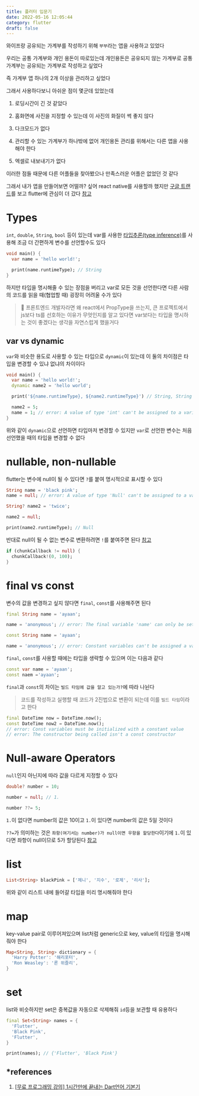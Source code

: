 ```yaml
---
title: 플러터 입문기
date: 2022-05-16 12:05:44
category: flutter
draft: false
---
```


와이프랑 공유되는 가계부를 작성하기 위해 `부부`라는 앱을 사용하고 있었다

우리는 공통 가계부와 개인 용돈이 따로있는데 개인용돈은 공유되지 않는 가계부로 공통 가계부는 공유되는 가계부로 작성하고 싶었다

즉 가계부 앱 하나의 2개 이상을 관리하고 싶었다

그래서 사용하다보니 아쉬운 점이 몇군데 있었는데

1. 로딩시간이 긴 것 같았다

2. 홈화면에 사진을 지정할 수 있는데 이 사진의 화질이 썩 좋지 않다

3. 다크모드가 없다

4. 관리할 수 있는 가계부가 하나밖에 없어 개인용돈 관리를 위해서는 다른 앱을 사용해야 한다

5. 엑셀로 내보내기가 없다

이러한 점들 때문에 다른 어플들을 찾아봤으나 만족스러운 어플은 없었던 것 같다

그래서 내가 앱을 만들어보면 어떨까? 싶어 react native를 사용할까 했지만 [구글 트랜드](https://trends.google.com/trends/explore?date=2019-02-01%202022-03-24&geo=KR&q=flutter,react%20native)를 보고 flutter에 관심이 더 갔다 [참고](https://www.monterail.com/blog/flutter-vs-react-native-mobile-development)

# Types

`int`, `double`, `String`, `bool` 등이 있는데 var를 사용한 [타입추론(type inference)](https://dart.dev/guides/language/type-system#type-inference)를 사용해 조금 더 간편하게 변수를 선언할수도 있다

```dart
void main() {
  var name = 'hello world!';

  print(name.runtimeType); // String
}
```

하지만 타입을 명시해줄 수 있는 장점을 버리고 var로 모든 것을 선언한다면 다른 사람의 코드를 읽을 때(협업할 때) 굉장히 어려울 수가 있다

> 💭 프론트엔드 개발자라면 왜 react에서 PropType을 쓰는지, 큰 프로젝트에서 js보다 ts를 선호하는 이유가 무엇인지를 알고 있다면 var보다는 타입을 명시하는 것이 좋겠다는 생각을 자연스럽게 했을거다

## var vs dynamic

`var`와 비슷한 용도로 사용할 수 있는 타입으로 `dynamic`이 있는데 이 둘의 차이점은 타입을 변경할 수 있냐 없냐의 차이이다

```dart
void main() {
  var name = 'hello world!';
  dynamic name2 = 'hello world';

  print('${name.runtimeType}, ${name2.runtimeType}') // String, String

  name2 = 5;
  name = 1; // error: A value of type 'int' can't be assigned to a variable of type 'String'
}
```

위와 같이 `dynamic`으로 선언하면 타입마저 변경할 수 있지만 `var`로 선언한 변수는 처음 선언했을 때의 타입을 변경할 수 없다

# nullable, non-nullable

flutter는 변수에 null이 될 수 있다면 `?`를 붙여 명시적으로 표시할 수 있다

```dart
String name = 'black pink';
name = null; // error: A value of type 'Null' can't be assigned to a variable of type 'String'

String? name2 = 'twice';

name2 = null;

print(name2.runtimeType); // Null
```

반대로 null이 될 수 없는 변수로 변환하려면 `!`를 붙여주면 된다 [참고](https://stackoverflow.com/questions/63253015/what-does-the-exclamation-mark-mean-before-a-function-call)

```dart
if (chunkCallback != null) {
  chunkCallback!(0, 100);
}
```

# final vs const

변수의 값을 변경하고 싶지 않다면 `final`, `const`를 사용해주면 된다

```dart
final String name = 'ayaan';

name = 'anonymous'; // error: The final variable 'name' can only be set once
```

```dart
const String name = 'ayaan';

name = 'anonymous'; // error: Constant variables can't be assigned a value
```

`final`, `const`를 사용할 때에는 타입을 생략할 수 있으며 이는 다음과 같다

```dart
const var name = 'ayaan';
const naem ='ayaan';
```

`final`과 `const`의 차이는 `빌드 타임에 값을 알고 있는가?`에 따라 나뉜다

> 코드를 작성하고 실행할 때 코드가 2진법으로 변환이 되는데 이를 `빌드 타임`이라고 한다

```dart
final DateTime now = DateTime.now();
const DateTime now2 = DateTime.now();
// error: Const variables must be initialized with a constant value
// error: The constructor being called isn't a const constructor
```

# Null-aware Operators

`null`인지 아닌지에 따라 값을 다르게 지정할 수 있다

```dart
double? number = 10;

number = null; // 1.

number ??= 5;
```

`1.`이 없다면 number의 값은 10이고 `1.`이 있다면 number의 값은 5일 것이다

`??=`가 의미하는 것은 `좌항(여기서는 number)가 null이면 우항을 할당한다`이기에 `1.`이 있다면 좌항이 null이므로 5가 할당된다 [참고](https://medium.com/@thinkdigitalsoftware/null-aware-operators-in-dart-53ffb8ae80bb)

# list

```dart
List<String> blackPink = ['제니', '지수', '로제', '리사'];
```

위와 같이 리스트 내에 들어갈 타입을 미리 명시해줘야 한다

# map

key-value pair로 이루어져있으며 list처럼 generic으로 key, value의 타입을 명시해줘야 한다

```dart
Map<String, String> dictionary = {
  'Harry Potter': '해리포터',
  'Ron Weasley': '론 위즐리',
}
```

# set

list와 비슷하지만 set은 중복값을 자동으로 삭제해줘 `id`등을 보관할 때 유용하다

```dart
final Set<String> names = {
  'Flutter',
  'Black Pink',
  'Flutter',
}

print(names); // {'Flutter', 'Black Pink'}
```





















## \*references

1. [[무료 프로그래밍 강의] 1시간만에 끝내는 Dart언어 기본기](https://www.youtube.com/watch?v=3Ck42C2ZCb8&list=LL&index=2&ab_channel=%EC%BD%94%EB%93%9C%ED%8C%A9%ED%86%A0%EB%A6%AC)
